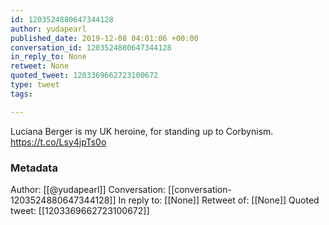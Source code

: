 ```yaml
---
id: 1203524880647344128
author: yudapearl
published_date: 2019-12-08 04:01:06 +00:00
conversation_id: 1203524880647344128
in_reply_to: None
retweet: None
quoted_tweet: 1203369662723100672
type: tweet
tags:

---
```


Luciana Berger is my UK heroine, for standing up to Corbynism. https://t.co/Lsy4jpTs0o

### Metadata

Author: [[@yudapearl]]
Conversation: [[conversation-1203524880647344128]]
In reply to: [[None]]
Retweet of: [[None]]
Quoted tweet: [[1203369662723100672]]
